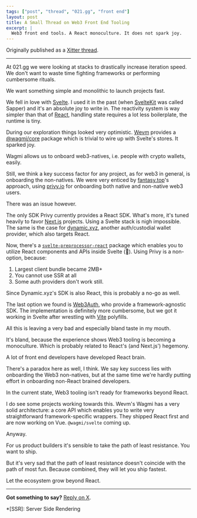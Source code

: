 ```yaml
---
tags: ["post", "thread", "021.gg", "front end"]
layout: post
title: A Small Thread on Web3 Front End Tooling
excerpt: |
  Web3 front end tools. A React monoculture. It does not spark joy.
---
```


Originally published as a [Xitter thread](https://twitter.com/rombromz/status/1790389272320647286).

---

At 021.gg we were looking at stacks to drastically increase iteration speed. We don't want to waste time fighting frameworks or performing cumbersome rituals.

We want something simple and monolithic to launch projects fast.

We fell in love with [Svelte](https://svelte.dev/). I used it in the past (when [SvelteKit](https://kit.svelte.dev/) was called Sapper) and it's an absolute joy to write in. The reactivity system is way simpler than that of [React](https://react.dev/), handling state requires a lot less boilerplate, the runtime is tiny.

During our exploration things looked very optimistic. [Wevm](https://wevm.dev/) provides a [@wagmi/core](https://wagmi.sh/core) package which is trivial to wire up with Svelte's stores. It sparked joy.

Wagmi allows us to onboard web3-natives, i.e. people with crypto wallets, easily.

Still, we think a key success factor for any project, as for web3 in general, is onboarding the non-natives. We were very enticed by [fantasy.top](https://fantasy.top/)'s approach, using [privy.io](https://www.privy.io/) for onboarding both native and non-native web3 users.

There was an issue however.

The only SDK Privy currently provides a React SDK. What's more, it's tuned heavily to favor [Next.js](https://nextjs.org/) projects. Using a Svelte stack is nigh impossible. The same is the case for [dynamic.xyz](https://www.dynamic.xyz/), another auth/custodial wallet provider, which also targets React.

Now, there's a [`svelte-preprocessor-react`](https://github.com/bfanger/svelte-preprocess-react) package which enables you to utilize React components and APIs inside Svelte (🤮). Using Privy
is a non-option, because:

1. Largest client bundle became 2MB+
2. You cannot use SSR at all
3. Some auth providers don't work still.

Since Dynamic.xyz's SDK is also React, this is probably a no-go as well.

The last option we found is [Web3Auth](https://web3auth.io/), who provide a framework-agnostic SDK. The implementation is definitely more cumbersome, but we got it working in Svelte after wrestling with [Vite](https://vitejs.dev/) polyfills.

All this is leaving a very bad and especially bland taste in my mouth.

It's bland, because the experience shows Web3 tooling is becoming a monoculture. Which is probably related to React's (and Next.js') hegemony.

A lot of front end developers have developed React brain.

There's a paradox here as well, I think. We say key success lies with onboarding the Web3 non-natives, but at the same time we're hardly putting effort in onboarding non-React brained developers.

In the current state, Web3 tooling isn't ready for frameworks beyond React.

I do see some projects working towards this. Wevm's Wagmi has a very solid architecture: a core API which enables you to write very straightforward framework-specific wrappers. They shipped React first and are now working on Vue. `@wagmi/svelte` coming up.

Anyway.

For us product builders it's sensible to take the path of least resistance. You want to ship.

But it's very sad that the path of least resistance doesn't coincide with the path of most fun. Because combined, they will let you ship fastest.

Let the ecosystem grow beyond React.

---

**Got something to say?** [Reply on X](https://twitter.com/rombromz/status/1790389272320647286).

*[SSR]: Server Side Rendering
